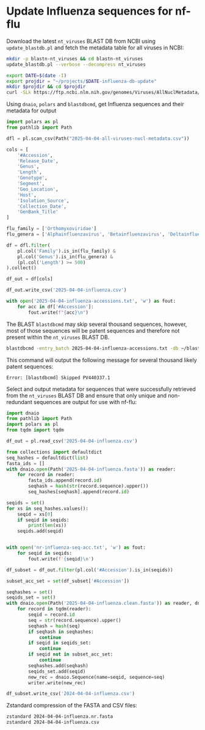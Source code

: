 # Update Influenza sequences for nf-flu

Download the latest `nt_viruses` BLAST DB from NCBI using `update_blastdb.pl` and fetch the metadata table for all viruses in NCBI:

```bash
mkdir -p blastn-nt_viruses && cd blastn-nt_viruses
update_blastdb.pl --verbose --decompress nt_viruses

export DATE=$(date -I)
export projdir = "~/projects/$DATE-influenza-db-update" 
mkdir $projdir && cd $projdir
curl -SLk https://ftp.ncbi.nlm.nih.gov/genomes/Viruses/AllNuclMetadata/AllNuclMetadata.csv.gz | gzip -cd > "$DATE-all-viruses-nucl-metadata.csv"
```

Using `dnaio`, `polars` and `blastdbcmd`, get Influenza sequences and their metadata for output  

```python
import polars as pl
from pathlib import Path

dfl = pl.scan_csv(Path("2025-04-04-all-viruses-nucl-metadata.csv"))

cols = [
    '#Accession',
    'Release_Date',
    'Genus',
    'Length',
    'Genotype',
    'Segment',
    'Geo_Location',
    'Host', 
    'Isolation_Source',
    'Collection_Date',
    'GenBank_Title'
]

flu_family = ['Orthomyxoviridae']
flu_genera = ['Alphainfluenzavirus', 'Betainfluenzavirus', 'Deltainfluenzavirus', 'Gammainfluenzavirus']

df = dfl.filter(
    pl.col('Family').is_in(flu_family) & 
    pl.col('Genus').is_in(flu_genera) &
    (pl.col('Length') >= 500)  
).collect()

df_out = df[cols]

df_out.write_csv('2025-04-04-influenza.csv')

with open('2025-04-04-influenza-accessions.txt', 'w') as fout:
    for acc in df['#Accession']:
        fout.write(f"{acc}\n")
```

The BLAST `blastdbcmd` may skip several thousand sequences, however, most of those sequences will be patent sequences and therefore not present within the `nt_viruses` BLAST DB.

```bash
blastdbcmd -entry_batch 2025-04-04-influenza-accessions.txt -db ~/blast-nt_viruses/nt_viruses -out 2025-04-04-influenza.fasta
```

This command will output the following message for several thousand likely patent sequences:

```text
Error: [blastdbcmd] Skipped PV440337.1
```

Select and output metadata for sequences that were successfully retrieved from the `nt_viruses` BLAST DB and ensure that only unique and non-redundant sequences are output for use with nf-flu:

```python
import dnaio
from pathlib import Path
import polars as pl
from tqdm import tqdm

df_out = pl.read_csv('2025-04-04-influenza.csv')

from collections import defaultdict
seq_hashes = defaultdict(list)
fasta_ids = []
with dnaio.open(Path('2025-04-04-influenza.fasta')) as reader:
    for record in reader:
        fasta_ids.append(record.id)
        seqhash = hash(str(record.sequence).upper())
        seq_hashes[seqhash].append(record.id)

seqids = set()
for xs in seq_hashes.values():
    seqid = xs[0]
    if seqid in seqids:
        print(len(xs))
    seqids.add(seqid)


with open('nr-influenza-seq-acc.txt', 'w') as fout:
    for seqid in seqids:
        fout.write(f'{seqid}\n')

df_subset = df_out.filter(pl.col('#Accession').is_in(seqids))

subset_acc_set = set(df_subset['#Accession'])

seqhashes = set()
seqids_set = set()
with dnaio.open(Path('2025-04-04-influenza.clean.fasta')) as reader, dnaio.open('2025-04-04-influenza.nr.fasta', mode='w', fileformat='fasta') as writer:
    for record in tqdm(reader):
        seqid = record.id
        seq = str(record.sequence).upper()
        seqhash = hash(seq)
        if seqhash in seqhashes:
            continue
        if seqid in seqids_set:
            continue
        if seqid not in subset_acc_set:
            continue
        seqhashes.add(seqhash)
        seqids_set.add(seqid)
        new_rec = dnaio.Sequence(name=seqid, sequence=seq)
        writer.write(new_rec)

df_subset.write_csv('2024-04-04-influenza.csv')
```

Zstandard compression of the FASTA and CSV files:

```bash
zstandard 2024-04-04-influenza.nr.fasta
zstandard 2024-04-04-influenza.csv
```
